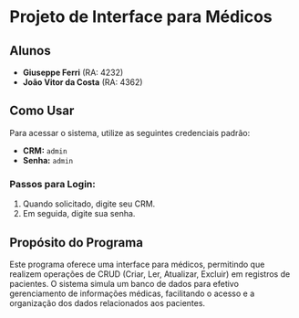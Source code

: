 # Projeto de Interface para Médicos

## Alunos
- **Giuseppe Ferri** (RA: 4232)
- **João Vitor da Costa** (RA: 4362)

## Como Usar
Para acessar o sistema, utilize as seguintes credenciais padrão:

- **CRM:** `admin`
- **Senha:** `admin`

### Passos para Login:
1. Quando solicitado, digite seu CRM.
2. Em seguida, digite sua senha.

## Propósito do Programa
Este programa oferece uma interface para médicos, permitindo que realizem operações de CRUD (Criar, Ler, Atualizar, Excluir) em registros de pacientes. O sistema simula um banco de dados para efetivo gerenciamento de informações médicas, facilitando o acesso e a organização dos dados relacionados aos pacientes.
